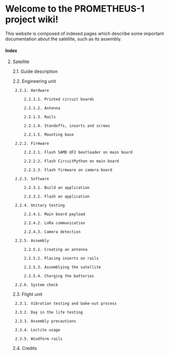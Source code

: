 # Welcome to the PROMETHEUS-1 project wiki!

This website is composed of indexed pages which describe some important documentation about the satellite, such as its assembly.

#### Index

2. Satellite

    2.1. Guide description

    2.2. Engineering unit

        2.2.1. Hardware

            2.2.1.1. Printed circuit boards
            
            2.2.1.2. Antenna
            
            2.2.1.3. Rails
            
            2.2.1.4. Standoffs, inserts and screws
            
            2.2.1.5. Mounting base
        
        2.2.2. Firmware
            
            2.2.2.1. Flash SAMD UF2 bootloader on main board
            
            2.2.2.2. Flash CircuitPython on main board
            
            2.2.2.3. Flash firmware on camera board
        
        2.2.3. Software
        
            2.2.3.1. Build an application
        
            2.2.3.2. Flash an application
        
        2.2.4. Unitary testing
        
            2.2.4.1. Main board payload
        
            2.2.4.2. LoRa communication
        
            2.2.4.3. Camera detection
        
        2.2.5. Assembly
        
            2.2.5.1. Creating an antenna
        
            2.2.5.2. Placing inserts on rails
        
            2.2.5.3. Assemblying the satellite
        
            2.2.5.4. Charging the batteries
        
        2.2.6. System check
    
    2.3. Flight unit
    
        2.3.1. Vibration testing and bake-out process
    
        2.3.2. Day in the life testing
    
        2.3.3. Assembly precautions
    
        2.3.4. Loctite usage
    
        2.3.5. Windform rails
    
    2.4. Credits